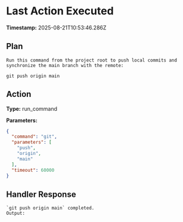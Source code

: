 # Last Action Executed

**Timestamp:** 2025-08-21T10:53:46.286Z

## Plan

```
Run this command from the project root to push local commits and synchronize the main branch with the remote:

git push origin main
```

## Action

**Type:** run_command

**Parameters:**
```json
{
  "command": "git",
  "parameters": [
    "push",
    "origin",
    "main"
  ],
  "timeout": 60000
}
```

## Handler Response

```
`git push origin main` completed.
Output:

```
